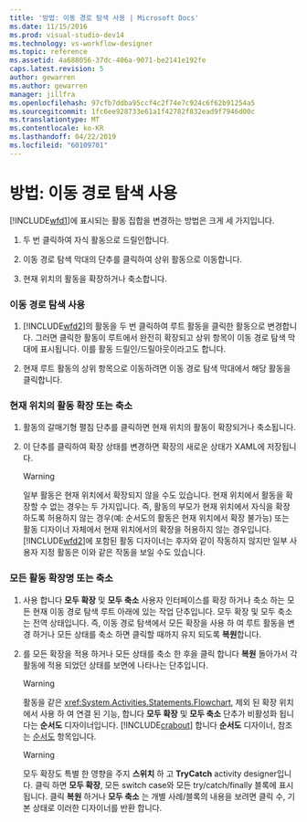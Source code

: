 ```yaml
---
title: '방법: 이동 경로 탐색 사용 | Microsoft Docs'
ms.date: 11/15/2016
ms.prod: visual-studio-dev14
ms.technology: vs-workflow-designer
ms.topic: reference
ms.assetid: 4a688056-37dc-406a-9071-be2141e192fe
caps.latest.revision: 5
author: gewarren
ms.author: gewarren
manager: jillfra
ms.openlocfilehash: 97cfb7ddba95ccf4c2f74e7c924c6f62b91254a5
ms.sourcegitcommit: 1fc6ee928733e61a1f42782f832ead9f7946d00c
ms.translationtype: MT
ms.contentlocale: ko-KR
ms.lasthandoff: 04/22/2019
ms.locfileid: "60109701"
---
```

# <a name="how-to-use-breadcrumb-navigation"></a>방법: 이동 경로 탐색 사용
[!INCLUDE[wfd1](../includes/wfd1-md.md)]에 표시되는 활동 집합을 변경하는 방법은 크게 세 가지입니다.  
  
1. 두 번 클릭하여 자식 활동으로 드릴인합니다.  
  
2. 이동 경로 탐색 막대의 단추를 클릭하여 상위 활동으로 이동합니다.  
  
3. 현재 위치의 활동을 확장하거나 축소합니다.  
  
### <a name="using-breadcrumb-navigation"></a>이동 경로 탐색 사용  
  
1. [!INCLUDE[wfd2](../includes/wfd2-md.md)]의 활동을 두 번 클릭하여 루트 활동을 클릭한 활동으로 변경합니다. 그러면 클릭한 활동이 루트에서 완전히 확장되고 상위 항목이 이동 경로 탐색 막대에 표시됩니다. 이를 활동 드릴인/드릴아웃이라고도 합니다.  
  
2. 현재 루트 활동의 상위 항목으로 이동하려면 이동 경로 탐색 막대에서 해당 활동을 클릭합니다.  
  
### <a name="expanding-or-collapsing-an-activity-in-place"></a>현재 위치의 활동 확장 또는 축소  
  
1. 활동의 갈매기형 펼침 단추를 클릭하면 현재 위치의 활동이 확장되거나 축소됩니다.  
  
2. 이 단추를 클릭하여 확장 상태를 변경하면 확장의 새로운 상태가 XAML에 저장됩니다.  
  
    > [!WARNING]
    >  일부 활동은 현재 위치에서 확장되지 않을 수도 있습니다. 현재 위치에서 활동을 확장할 수 없는 경우는 두 가지입니다. 즉, 활동의 부모가 현재 위치에서 자식을 확장하도록 허용하지 않는 경우(예: 순서도의 활동은 현재 위치에서 확장 불가능) 또는 활동 디자이너 자체에서 현재 위치에서의 확장을 허용하지 않는 경우입니다. [!INCLUDE[wfd2](../includes/wfd2-md.md)]에 포함된 활동 디자이너는 후자와 같이 작동하지 않지만 일부 사용자 지정 활동은 이와 같은 작동을 보일 수도 있습니다.  
  
### <a name="expanding-all-or-collapsing-all-activities"></a>모든 활동 확장명 또는 축소  
  
1. 사용 합니다 **모두 확장** 및 **모두 축소** 사용자 인터페이스를 확장 하거나 축소 하는 모든 현재 이동 경로 탐색 루트 아래에 있는 작업 단추입니다. 모두 확장 및 모두 축소는 전역 상태입니다. 즉, 이동 경로 탐색에서 모든 확장을 사용 하 여 루트 활동을 변경 하거나 모든 상태를 축소 하면 클릭할 때까지 유지 되도록 **복원**합니다.  
  
2. 를 모든 확장을 적용 하거나 모든 상태를 축소 한 후을 클릭 합니다 **복원** 돌아가서 각 활동에 적용 되었던 상태를 보면에 나타나는 단추입니다.  
  
    > [!WARNING]
    >  활동을 같은 <xref:System.Activities.Statements.Flowchart>, 제외 된 확장 위치에서 사용 하 여 연결 된 기능, 합니다 **모두 확장** 및 **모두 축소** 단추가 비활성화 됩니다는 **순서도**  디자이너입니다. [!INCLUDE[crabout](../includes/crabout-md.md)] 합니다 **순서도** 디자이너, 참조는 [순서도](../workflow-designer/flowchart-activity-designer.md) 항목입니다.  
  
    > [!WARNING]
    >  모두 확장도 특별 한 영향을 주지 **스위치** 하 고 **TryCatch** activity designer입니다. 클릭 하면 **모두 확장**, 모든 switch case와 모든 try/catch/finally 블록에 표시 됩니다. 클릭 **복원** 하거나 **모두 축소** 는 개별 사례/블록의 내용을 보려면 클릭 수, 기본 상태로 이러한 디자이너를 반환 합니다.